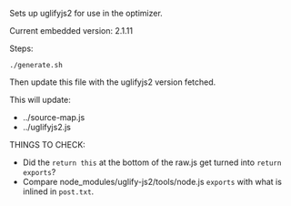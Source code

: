 Sets up uglifyjs2 for use in the optimizer.

Current embedded version: 2.1.11

Steps:

    ./generate.sh

Then update this file with the uglifyjs2 version fetched.

This will update:

* ../source-map.js
* ../uglifyjs2.js

THINGS TO CHECK:

* Did the `return this` at the bottom of the raw.js get turned into
`return exports`?
* Compare node_modules/uglify-js2/tools/node.js `exports` with what is inlined
in `post.txt`.

